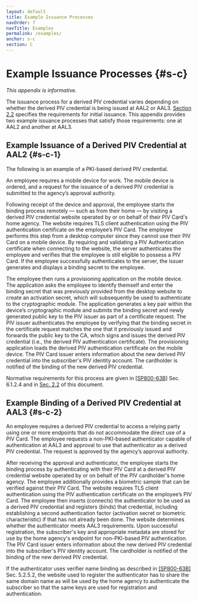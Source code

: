 ```yaml
---
layout: default
title: Example Issuance Processes
navOrder: 7
navTitle: Examples
permalink: /examples/
anchor: s-c
section: C
---
```


# Example Issuance Processes {#s-c}

*This appendix is informative.*

The issuance process for a derived PIV credential varies depending on whether the derived PIV credential is being issued at AAL2 or AAL3. [Section 2.2](2_lifecycle.md#s-2-2) specifies the requirements for initial issuance. This appendix provides two example issuance processes that satisfy those requirements: one at AAL2 and another at AAL3.

## Example Issuance of a Derived PIV Credential at AAL2 {#s-c-1}

The following is an example of a PKI-based derived PIV credential.

An employee requires a mobile device for work. The mobile device is ordered, and a request for the issuance of a derived PIV credential is submitted to the agency’s approval authority.

Following receipt of the device and approval, the employee starts the binding process remotely &mdash; such as from their home &mdash; by visiting a derived PIV credential website operated by or on behalf of their PIV Card's home agency. The website requires TLS client authentication using the PIV authentication certificate on the employee’s PIV Card. The employee performs this step from a desktop computer since they cannot use their PIV Card on a mobile device. By requiring and validating a PIV Authentication certificate when connecting to the website, the server authenticates the employee and verifies that the employee is still eligible to possess a PIV Card. If the employee successfully authenticates to the server, the issuer generates and displays a binding secret to the employee.

The employee then runs a provisioning application on the mobile device. The application asks the employee to identify themself and enter the binding secret that was previously provided from the desktop website to create an activation secret, which will subsequently be used to authenticate to the cryptographic module. The application generates a key pair within the device’s cryptographic module and submits the binding secret and newly generated public key to the PIV issuer as part of a certificate request. The PIV issuer authenticates the employee by verifying that the binding secret in the certificate request matches the one that it previously issued and forwards the public key to the CA, which signs and issues the derived PIV credential (i.e., the derived PIV authentication certificate). The provisioning application loads the derived PIV authentication certificate on the mobile device. The PIV Card issuer enters information about the new derived PIV credential into the subscriber's PIV identity account. The cardholder is notified of the binding of the new derived PIV credential.

Normative requirements for this process are given in [[SP800-63B]](references.md#ref-SP-800-63B) Sec. 6.1.2.4 and in [Sec. 2.2](#s-2-2) of this document.

## Example Binding of a Derived PIV Credential at AAL3 {#s-c-2}

An employee requires a derived PIV credential to access a relying party using one or more endpoints that do not accommodate the direct use of a PIV Card. The employee requests a non-PKI-based authenticator capable of authentication at AAL3 and approval to use that authenticator as a derived PIV credential. The request is approved by the agency’s approval authority.

After receiving the approval and authenticator, the employee starts the binding process by authenticating with their PIV Card at a derived PIV credential website operated by or on behalf of the PIV cardholder's home agency. The employee additionally provides a biometric sample that can be verified against their PIV Card. The website requires TLS client authentication using the PIV authentication certificate on the employee’s PIV Card. The employee then inserts (connects) the authenticator to be used as a derived PIV credential and registers (binds) that credential, including establishing a second authentication factor (activation secret or biometric characteristic) if that has not already been done. The website determines whether the authenticator meets AAL3 requirements. Upon successful registration, the subscriber's key and appropriate metadata are stored for use by the home agency's endpoint for non-PKI-based PIV authentication. The PIV Card issuer enters information about the new derived PIV credential into the subscriber's PIV identity account. The cardholder is notified of the binding of the new derived PIV credential.

If the authenticator uses verifier name binding as described in [[SP800-63B]](references.md#ref-SP-800-63B) Sec. 5.2.5.2, the website used to register the authenticator has to share the same domain name as will be used by the home agency to authenticate the subscriber so that the same keys are used for registration and authentication.

